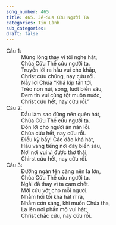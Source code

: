 ```yaml
---
song_number: 465
title: 465. Jê-Sus Cứu Người Ta
categories: Tin Lành
sub_categories: 
draft: false
---
```

<dl><dt>Câu 1:</dt><dd data-verse="1">Mừng lòng thay vì tôi nghe hát, <br/>Chúa Cứu Thế cứu người ta. <br/>Truyền lời ra hầu vui cho khắp, <br/>Christ cứu chúng, nay cứu rồi. <br/>Nầy lời Chúa “Khá kíp tấn tới, <br/>Trèo non núi, song, lướt biển sâu, <br/>Đem tin vui cùng tột muôn nước, <br/>Christ cứu hết, nay cứu rồi.” </dd><dt>Câu 2:</dt><dd data-verse="2">Dầu làm sao đừng nên quên hát, <br/>Chúa Cứu Thế cứu người ta. <br/>Đồn lời cho người ăn năn lỗi. <br/>Chúa cứu hết, nay cứu rồi. <br/>Điều kỳ bấy! Các đảo khá hát, <br/>Hầu vang tiếng nơi đáy biển sâu, <br/>Nơi nơi vui vì được thơ thái, <br/>Chirst cứu hết, nay cứu rồi. </dd><dt>Câu 3:</dt><dd data-verse="3">Đường ngàn tên càng nên la lớn, <br/>Chúa Cứu Thế cứu người ta. <br/>Ngài đã thay vì ta cam chết. <br/>Mới cứu vớt cho mỗi người. <br/>Nhằm hồi tối khá hát rĩ rã, <br/>Nhằm cơn sáng, khi muốn Chúa tha, <br/>La lên nơi phần mộ vui hát; <br/>Christ chắc cứu, nay cứu rồi. </dd></dl>